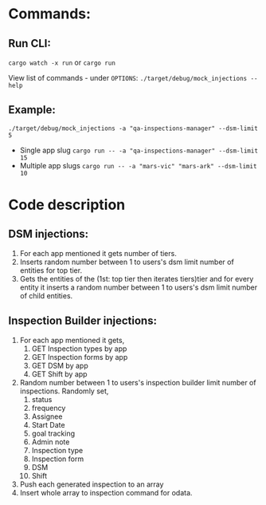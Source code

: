 # Commands:

## Run CLI:

`cargo watch -x run` or `cargo run`

View list of commands - under `OPTIONS`:
`./target/debug/mock_injections --help`

## Example:

`./target/debug/mock_injections -a "qa-inspections-manager" --dsm-limit 5`

- Single app slug
  `cargo run -- -a "qa-inspections-manager" --dsm-limit 15`
- Multiple app slugs
  `cargo run -- -a "mars-vic" "mars-ark" --dsm-limit 10`

# Code description

## DSM injections:

1. For each app mentioned it gets number of tiers.
1. Inserts random number between 1 to users's dsm limit number of entities for top tier.
1. Gets the entities of the (1st: top tier then iterates tiers)tier and for every entity it inserts a random number between 1 to users's dsm limit number of child entities.

## Inspection Builder injections:

1. For each app mentioned it gets,
   1. GET Inspection types by app
   1. GET Inspection forms by app
   1. GET DSM by app
   1. GET Shift by app
1. Random number between 1 to users's inspection builder limit number of inspections. Randomly set,
   1. status
   1. frequency
   1. Assignee
   1. Start Date
   1. goal tracking
   1. Admin note
   1. Inspection type
   1. Inspection form
   1. DSM
   1. Shift
1. Push each generated inspection to an array
1. Insert whole array to inspection command for odata.
